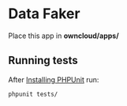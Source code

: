 # Data Faker
Place this app in **owncloud/apps/**


## Running tests
After [Installing PHPUnit](http://phpunit.de/getting-started.html) run:

    phpunit tests/